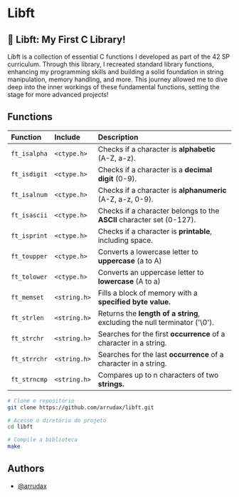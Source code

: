 # Libft

## 🚀 Libft: My First C Library!
Libft is a collection of essential C functions I developed as part of the 42 SP curriculum. Through this library, I recreated standard library functions, enhancing my programming skills and building a solid foundation in string manipulation, memory handling, and more. This journey allowed me to dive deep into the inner workings of these fundamental functions, setting the stage for more advanced projects!

## Functions

| Function | Include   | Description                |
| :-------- | :------- | :------------------------- |
| `ft_isalpha` | `<ctype.h>` | Checks if a character is **alphabetic** (A-Z, a-z).|
| `ft_isdigit` | `<ctype.h>` | Checks if a character is a **decimal digit** (0-9). |
| `ft_isalnum` | `<ctype.h>` | Checks if a character is **alphanumeric** (A-Z, a-z, 0-9).|
| `ft_isascii` | `<ctype.h>` | Checks if a character belongs to the **ASCII** character set (0-127).|
| `ft_isprint` | `<ctype.h>` | Checks if a character is **printable**, including space.|
| `ft_toupper` | `<ctype.h>` | Converts a lowercase letter to **uppercase** (a to A)|
| `ft_tolower` | `<ctype.h>` | Converts an uppercase letter to **lowercase** (A to a)|
| `ft_memset` | `<string.h>` | Fills a block of memory with a **specified byte value.**|
| `ft_strlen` | `<string.h>` | Returns the **length of a string**, excluding the null terminator ('\0').|
| `ft_strchr` | `<string.h>` | Searches for the first **occurrence** of a character in a string.|
| `ft_strrchr` | `<string.h>` | Searches for the last **occurrence** of a character in a string.|
| `ft_strncmp` | `<string.h>` | Compares up to n characters of two **strings.**|


```sh
# Clone o repositório
git clone https://github.com/arrudax/libft.git

# Acesse o diretório do projeto
cd libft

# Compile a biblioteca
make
```

## Authors

- [@arrudax](https://www.github.com/arrudax)

